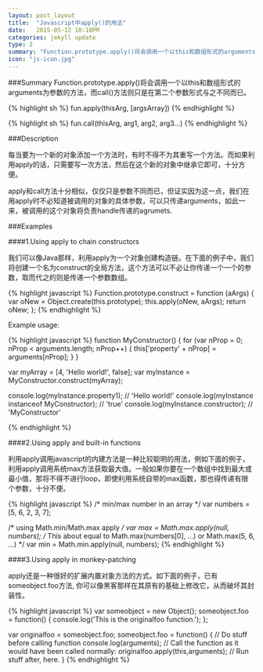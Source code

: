 ```yaml
---
layout: post_layout
title:  "Javascript中apply()的用法"
date:   2015-05-12 10:10PM
categories: jekyll update
type: 2
summary: "Function.prototype.apply()将会调用一个以this和数组形式的arguments为参数的方法，而call()方法则只是在第二个参数形式与之不同而已。"
icon: "js-icon.jpg"
---
```

###Summary
Function.prototype.apply()将会调用一个以this和数组形式的arguments为参数的方法，而call()方法则只是在第二个参数形式与之不同而已。

{% highlight sh %}
fun.apply(thisArg, [argsArray])
{% endhighlight %}

{% highlight sh %}
fun.call(thisArg, arg1, arg2, arg3...)
{% endhighlight %}

###Description

每当要为一个新的对象添加一个方法时，有时不得不为其重写一个方法。而如果利用apply的话，只需要写一次方法，然后在这个新的对象中继承它即可，十分方便。

apply和call方法十分相似，仅仅只是参数不同而已，但证实因为这一点，我们在用apply时不必知道被调用的对象的具体参数，可以只传递arguments，如此一来，被调用的这个对象将负责handle传递的agrumets.

###Examples

####1.Using apply to chain constructors

我们可以像Java那样，利用apply为一个对象创建构造链。在下面的例子中，我们将创建一个名为construct的全局方法，这个方法可以不必让你传递一个一个的参数，取而代之的则是传递一个参数数组。

{% highlight javascript %}
Function.prototype.construct = function (aArgs) {
  var oNew = Object.create(this.prototype);
  this.apply(oNew, aArgs);
  return oNew;
};
{% endhighlight %}

Example usage:

{% highlight javascript %}
function MyConstructor() {
  for (var nProp = 0; nProp < arguments.length; nProp++) {
    this['property' + nProp] = arguments[nProp];
  }
}

var myArray = [4, 'Hello world!', false];
var myInstance = MyConstructor.construct(myArray);

console.log(myInstance.property1);                // 'Hello world!'
console.log(myInstance instanceof MyConstructor); // 'true'
console.log(myInstance.constructor);              // 'MyConstructor'

{% endhighlight %}

####2.Using apply and built-in functions

利用apply调用javascript的内建方法是一种比较聪明的用法，例如下面的例子，利用apply调用系统max方法获取最大值。一般如果你要在一个数组中找到最大或最小值，那将不得不进行loop，即使利用系统自带的max函数，那也得传递有限个参数，十分不便。

{% highlight javascript %}
/* min/max number in an array */
var numbers = [5, 6, 2, 3, 7];

/* using Math.min/Math.max apply */
var max = Math.max.apply(null, numbers); /* This about equal to Math.max(numbers[0], ...)
                                            or Math.max(5, 6, ...) */
var min = Math.min.apply(null, numbers);
{% endhighlight %}

####3.Using apply in monkey-patching

apply还是一种很好的扩展内置对象方法的方式。如下面的例子，已有someobject.foo方法, 你可以像黑客那样在其原有的基础上修改它，从而破坏其封装性。

{% highlight javascript %}
var someobject = new Object();
someobject.foo = function() {
    console.log('This is the originalfoo function.');
};

var originalfoo = someobject.foo;
someobject.foo = function() {
  // Do stuff before calling function
  console.log(arguments);
  // Call the function as it would have been called normally:
  originalfoo.apply(this,arguments);
  // Run stuff after, here.
}
{% endhighlight %}


